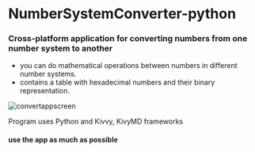 # NumberSystemConverter-python
### Cross-platform application for converting numbers from one number system to another
- you can do mathematical operations between numbers in different number systems.
- contains a table with hexadecimal numbers and their binary representation.

![convertappscreen](https://user-images.githubusercontent.com/50238538/88429678-b7aacc80-cdff-11ea-903b-28240cbb6422.png)

Program uses Python and Kivvy, KivyMD frameworks


#### use the app as much as possible
